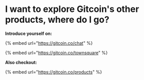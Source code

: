 # I want to explore Gitcoin's other products, where do I go?

**Introduce yourself on:**

{% embed url="https://gitcoin.co/chat" %}

{% embed url="https://gitcoin.co/townsquare" %}

**Also checkout:**

{% embed url="https://gitcoin.co/products" %}



